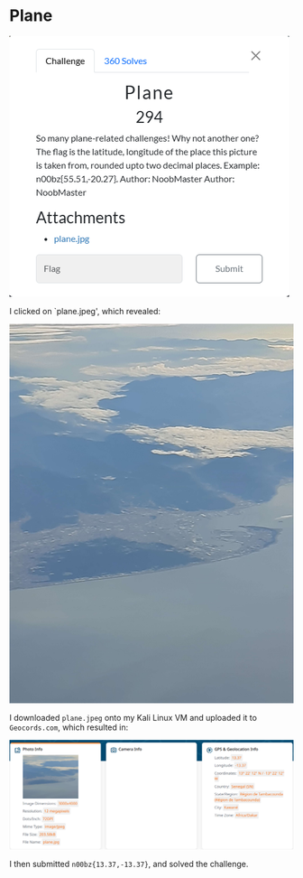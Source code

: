 # Plane

![](../images/plane-part-1.png)

I clicked on `plane.jpeg', which revealed:

![](../images/plane-part-2.jpeg)

I downloaded `plane.jpeg` onto my Kali Linux VM and uploaded it to `Geocords.com`, which resulted in:

![](../images/plane-part-3.png)

I then submitted `n00bz{13.37,-13.37}`, and solved the challenge.
